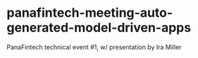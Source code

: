 # panafintech-meeting-auto-generated-model-driven-apps
PanaFintech technical event #1, w/ presentation by Ira Miller
